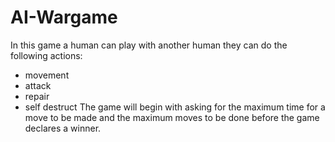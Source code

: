 # AI-Wargame
In this game a human can play with another human they can do the following actions:
 - movement
 - attack
 - repair
 - self destruct
The game will begin with asking for the maximum time for a move to be made and the maximum moves to be done before the game declares a winner.
